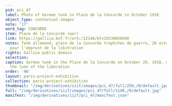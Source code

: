 ```yaml
---
pid: pci_47
label: Photo of German tank in Place de la Concorde in October 1918
object_type: contextual-images
note: '17'
word_tag: CONCORDE
item: Place de la Concorde (war)
link: https://gallica.bnf.fr/ark:/12148/btv1b530056688
notes: Tank allemand, place de la Concorde troph√©es de guerre, 20 octobre 1918, expos√©s
  pour l'emprunt de la lib√©ration
rights: Gallica public domain
selection: 
caption: German tank in the Place de la Concorde on October 20, 1918, exhibited for
  the loan of the liberation
order: '46'
layout: paris-project-exhibition
collection: paris-project-exhibition
thumbnail: "/img/derivatives/iiif/images/pci_47/full/250,/0/default.jpg"
full: "/img/derivatives/iiif/images/pci_47/full/1140,/0/default.jpg"
manifest: "/img/derivatives/iiif/pci_47/manifest.json"
---
```

